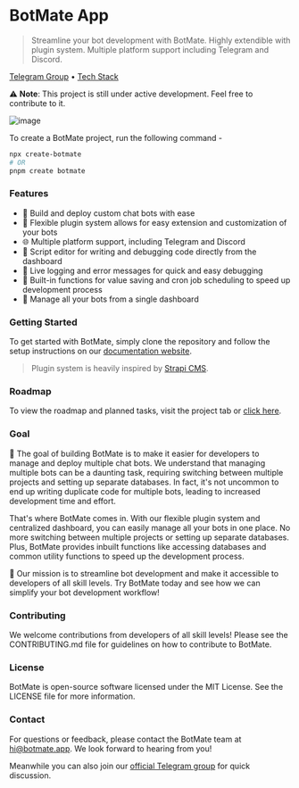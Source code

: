 # BotMate App
> Streamline your bot development with BotMate. Highly extendible with plugin system. Multiple platform support including Telegram and Discord.

[Telegram Group](https://t.me/chatbotmate) • [Tech Stack](https://docs.botmate.app/tech-stack)

⚠️ **Note**: This project is still under active development. Feel free to contribute to it.

![image](https://user-images.githubusercontent.com/31907722/228914057-85772b90-9719-409f-bcba-842af7883874.png)

To create a BotMate project, run the following command - 

```bash
npx create-botmate
# OR
pnpm create botmate
```


### Features
- 🤖 Build and deploy custom chat bots with ease
- 🔌 Flexible plugin system allows for easy extension and customization of your bots
- 🌐 Multiple platform support, including Telegram and Discord
- 📝 Script editor for writing and debugging code directly from the dashboard
- 🐞 Live logging and error messages for quick and easy debugging
- 💾 Built-in functions for value saving and cron job scheduling to speed up development process
- 🚀 Manage all your bots from a single dashboard

### Getting Started
To get started with BotMate, simply clone the repository and follow the setup instructions on our [documentation website](https://docs.botmate.app/getting-started).

> Plugin system is heavily inspired by [Strapi CMS](https://docs.strapi.io/dev-docs/plugins-development).

### Roadmap

To view the roadmap and planned tasks, visit the project tab or [click here](https://github.com/orgs/botmate/projects/3).

### Goal

🚀 The goal of building BotMate is to make it easier for developers to manage and deploy multiple chat bots. We understand that managing multiple bots can be a daunting task, requiring switching between multiple projects and setting up separate databases. In fact, it's not uncommon to end up writing duplicate code for multiple bots, leading to increased development time and effort.

That's where BotMate comes in. With our flexible plugin system and centralized dashboard, you can easily manage all your bots in one place. No more switching between multiple projects or setting up separate databases. Plus, BotMate provides inbuilt functions like accessing databases and common utility functions to speed up the development process.

🤖 Our mission is to streamline bot development and make it accessible to developers of all skill levels. Try BotMate today and see how we can simplify your bot development workflow!

### Contributing
We welcome contributions from developers of all skill levels! Please see the CONTRIBUTING.md file for guidelines on how to contribute to BotMate.

### License
BotMate is open-source software licensed under the MIT License. See the LICENSE file for more information.

### Contact
For questions or feedback, please contact the BotMate team at hi@botmate.app. We look forward to hearing from you!

Meanwhile you can also join our [official Telegram group](https://t.me/chatbotmate) for quick discussion.

